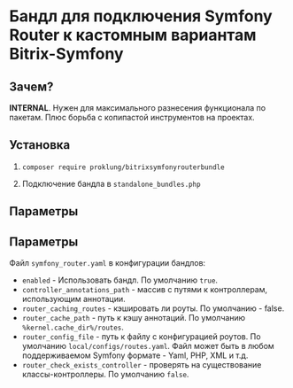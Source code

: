 # Бандл для подключения Symfony Router к кастомным вариантам Bitrix-Symfony

## Зачем?

**INTERNAL**. Нужен для максимального разнесения функционала по пакетам. Плюс борьба с копипастой инструментов 
на проектах.

## Установка

1) `composer require proklung/bitrixsymfonyrouterbundle`

2) Подключение бандла в `standalone_bundles.php`

## Параметры

## Параметры

Файл `symfony_router.yaml` в конфигурации бандлов:

- `enabled` - Использовать бандл. По умолчанию `true`.
- `controller_annotations_path` - массив с путями к контроллерам, использующим аннотации. 
- `router_caching_routes` - кэшировать ли роуты. По умолчанию - false. 
- `router_cache_path` - путь к кэшу аннотаций. По умолчанию `%kernel.cache_dir%/routes`. 
- `router_config_file` - путь к файлу с конфигурацией роутов. По умолчанию  `local/configs/routes.yaml`. Файл может быть в любом поддерживаемом Symfony формате - Yaml, PHP, XML и т.д.
- `router_check_exists_controller` - проверять на существование классы-контроллеры. По умолчанию `false`.